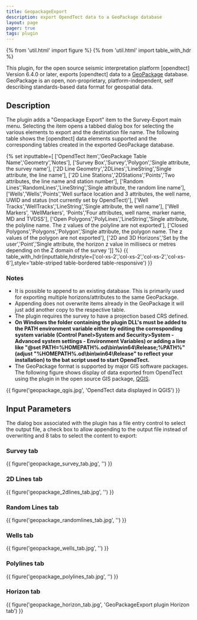 ```yaml
---
title: GeopackageExport
description: export OpendTect data to a GeoPackage database
layout: page
pager: true
tags: plugin
---
```


{% from 'util.html' import figure %}
{% from 'util.html' import table_with_hdr %}

This plugin, for the open source seismic interpretation platform [opendtect] Version 6.4.0 or later, exports [opendtect] data to a  [GeoPackage](https://www.geopackage.org/) database. GeoPackage is an open, non-proprietary, platform-independent, self describing standards-based data format for geospatial data.

## Description

The plugin adds a "Geopackage Export" item to the Survey-Export main menu. Selecting the item opens a tabbed dialog box for selecting the various elements to export and the destination file name. The following table shows the [opendtect] data elements supported and the corresponding tables created in the exported GeoPackage database.

{% set inputtable=[
['OpendTect Item','GeoPackage Table Name','Geometry','Notes'],
['Survey Box','Survey','Polygon','Single attribute, the survey name'],
['2D Line Geometry','2DLines','LineString','Single attribute, the line name'],
['2D Line Stations','2DStations','Points','Two attributes, the line name and station number'],
['Random Lines','RandomLines','LineString','Single attribute, the random line name'],
['Wells','Wells','Points','Well surface location and 3 attributes, the well name, UWID and status (not currently set by OpendTect)'],
['Well Tracks','WellTracks','LineString','Single attribute, the well name'],
['Well Markers', 'WellMarkers', 'Points','Four attributes, well name, marker name, MD and TVDSS'],
['Open Polygons','PolyLines','LineString','Single attribute, the polyline name. The z values of the polyline are not exported'],
['Closed Polygons','Polygons','Polygon','Single attribute, the polygon name. The z values of the polygon are not exported'],
['2D and 3D Horizons','Set by the user','Point','Single attribute, the horizon z value in millisecs or metres depending on the Z domain of the survey ']]
%}
{{ table_with_hdr(inputtable,hdrstyle=['col-xs-2','col-xs-2','col-xs-2','col-xs-6'],style='table-striped table-bordered table-responsive') }}

### Notes
-  It is possible to append to an existing database. This is primarily used for exporting multiple horizons/attributes to the same GeoPackage.
-  Appending does not overwrite items already in the GeoPackage it will just add another copy to the respective table. 
-  The plugin requires the survey to have a projection based CRS defined.
-  **On Windows the folder containing the plugin DLL's must be added to the PATH environment variable either by editing the corresponding system variable (Control Panel>System and Security>System - Advanced system settings - Environment Variables) or adding a line like "@set PATH=%HOMEPATH%\.od\bin\win64\Release;%PATH%" (adjust "%HOMEPATH%\.od\bin\win64\Release" to reflect your installation) to the bat script used to start OpendTect.**
-  The GeoPackage format is supported by major GIS software packages. The following figure shows display of data exported from OpendTect using the plugin in the open source GIS package, [QGIS](https://www.qgis.org/en/site/).

{{ figure('geopackage_qgis.jpg', 'OpendTect data displayed in QGIS') }}

## Input Parameters

The dialog box associated with the plugin has a file entry control to select the output file, a check box to allow appending to the output file instead of overwriting and 8 tabs to select the content to export:

### Survey tab

{{ figure('geopackage_survey_tab.jpg', '') }}

### 2D Lines tab

{{ figure('geopackage_2dlines_tab.jpg', '') }}

### Random Lines tab

{{ figure('geopackage_randomlines_tab.jpg', '') }}

### Wells tab

{{ figure('geopackage_wells_tab.jpg', '') }}

### Polylines tab

{{ figure('geopackage_polylines_tab.jpg', '') }}

### Horizon tab

{{ figure('geopackage_horizon_tab.jpg', 'GeoPackageExport plugin Horizon tab') }}

